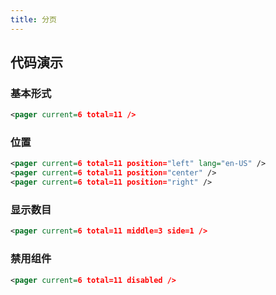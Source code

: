 ```yaml
---
title: 分页
---
```


## 代码演示

### 基本形式

<!-- demo_start -->
<div class="m-example"></div>

```xml
<pager current=6 total=11 />
```
<!-- demo_end -->

### 位置

<!-- demo_start -->
<div class="m-example"></div>

```xml
<pager current=6 total=11 position="left" lang="en-US" />
<pager current=6 total=11 position="center" />
<pager current=6 total=11 position="right" />
```
<!-- demo_end -->

### 显示数目

<!-- demo_start -->
<div class="m-example"></div>

```xml
<pager current=6 total=11 middle=3 side=1 />
```
<!-- demo_end -->

### 禁用组件

<!-- demo_start -->
<div class="m-example"></div>

```xml
<pager current=6 total=11 disabled />
```
<!-- demo_end -->
